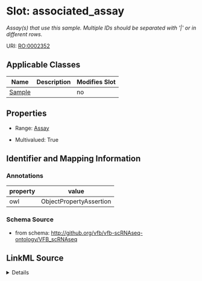 # Slot: associated_assay


_Assay(s) that use this sample. Multiple IDs should be separated with '|' or in different rows._



URI: [RO:0002352](http://purl.obolibrary.org/obo/RO_0002352)



<!-- no inheritance hierarchy -->




## Applicable Classes

| Name | Description | Modifies Slot |
| --- | --- | --- |
[Sample](Sample.md) |  |  no  |







## Properties

* Range: [Assay](Assay.md)

* Multivalued: True





## Identifier and Mapping Information





### Annotations

| property | value |
| --- | --- |
| owl | ObjectPropertyAssertion |



### Schema Source


* from schema: http://github.org/vfb/vfb-scRNAseq-ontology/VFB_scRNAseq




## LinkML Source

<details>
```yaml
name: associated_assay
annotations:
  owl:
    tag: owl
    value: ObjectPropertyAssertion
description: Assay(s) that use this sample. Multiple IDs should be separated with
  '|' or in different rows.
from_schema: http://github.org/vfb/vfb-scRNAseq-ontology/VFB_scRNAseq
rank: 1000
slot_uri: RO:0002352
multivalued: true
alias: associated_assay
owner: Sample
domain_of:
- Sample
range: Assay

```
</details>